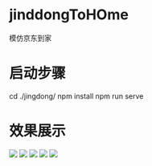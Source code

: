 # jinddongToHOme
模仿京东到家

# 启动步骤
cd ./jingdong/
npm install
npm run serve


# 效果展示

![](https://wx1.sinaimg.cn/mw2000/007slE0nly1gygtl3zhqgj30ap0mrtek.jpg)
![](https://wx3.sinaimg.cn/mw2000/007slE0nly1gygtlkpx4hj30al0mm0ws.jpg)
![](https://wx1.sinaimg.cn/mw2000/007slE0nly1gygtltm8bsj30ah0mpwhc.jpg)
![](https://wx3.sinaimg.cn/mw2000/007slE0nly1gygtnvkgoqj30ak0mq0vc.jpg)
![](https://wx2.sinaimg.cn/mw2000/007slE0nly1gygto3ia05j30ai0mpdgq.jpg)

